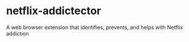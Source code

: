 # netflix-addictector
 A web browser extension that identifies, prevents, and helps with Netflix addiction
